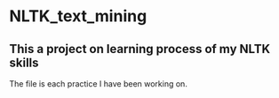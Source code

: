 # NLTK_text_mining
## This a project on learning process of my NLTK skills

The file is each practice I have been working on.